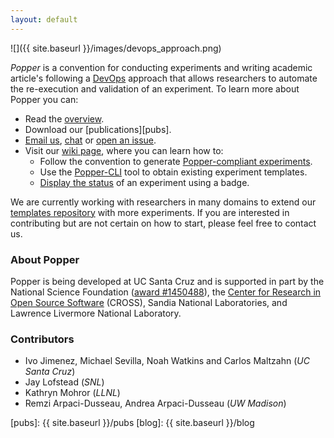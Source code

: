 ```yaml
---
layout: default
---
```


![]({{ site.baseurl }}/images/devops_approach.png)

_Popper_ is a convention for conducting experiments and writing 
academic article's following a 
[DevOps](https://en.wikipedia.org/wiki/DevOps) approach that allows 
researchers to automate the re-execution and validation of an 
experiment. To learn more about Popper you can:

  * Read the [overview][overview].
  * Download our [publications][pubs].
  * [Email us](mailto:ivo@cs.ucsc.edu), 
    [chat](https://gitter.im/systemslab/popper) or [open an 
    issue](https://github.com/systemslab/popper/issues/new).
  * Visit our [wiki page][quick-start], where you can learn how to:
      * Follow the convention to generate [Popper-compliant 
        experiments][from-scratch].
      * Use the [Popper-CLI][cli] tool to obtain existing experiment 
        templates.
      * [Display the status][badge] of an experiment using a badge.

We are currently working with researchers in many domains to extend 
our [templates repository](https://github.com/systemslab/popper) with 
more experiments. If you are interested in contributing but are not 
certain on how to start, please feel free to contact us.

### About Popper

Popper is being developed at UC Santa Cruz and is supported in part by 
the National Science Foundation ([award 
#1450488](http://bigweatherweb.org)), the [Center for Research in Open 
Source Software](http://cross.ucsc.edu) (CROSS), Sandia National 
Laboratories, and Lawrence Livermore National Laboratory.

### **Contributors**

  * Ivo Jimenez, Michael Sevilla, Noah Watkins and Carlos Maltzahn 
    (_UC Santa Cruz_)
  * Jay Lofstead (_SNL_)
  * Kathryn Mohror (_LLNL_)
  * Remzi Arpaci-Dusseau, Andrea Arpaci-Dusseau (_UW Madison_)

[quick-start]: https://github.com/systemslab/popper/wiki/Intro-to-Popper
[overview]: https://github.com/systemslab/popper/wiki/Intro-to-Popper
[from-scratch]: https://github.com/systemslab/popper/wiki/Popper-From-Scratch
[badge]: https://github.com/systemslab/popper/wiki/Popper-Badge
[cli]: https://github.com/systemslab/popper/wiki/Popper-Data-Science#initialize-a-popper-repository
[pubs]: {{ site.baseurl }}/pubs
[blog]: {{ site.baseurl }}/blog
